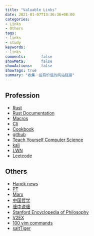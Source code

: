 ```yaml
---
title: "Valuable Links"
date: 2021-01-07T13:36:36+08:00
categories:
- Links
- Others
tags:
- links
- study
keywords:
- links
comments:       false
showMeta:       false
showActions:    false
showTags: true
summary: "收集一些有价值的网站链接"
---
```

<!--more-->

<!--toc-->

## Profession
- [Rust](https://www.rust-lang.org/)
- [Rust Documentation](https://doc.rust-lang.org/nightly/)
- [Macros](https://veykril.github.io/tlborm/introduction.html)
- [Cli](https://rust-cli.github.io/book/index.html)
- [Cookbook](https://rust-lang-nursery.github.io/rust-cookbook/intro.html)
- [github](https://github.com)
- [Teach Yourself Computer Science](https://teachyourselfcs.com/)
- [kali](https://www.kali.org/)
- [LWN](https://lwn.net/)
- [Leetcode](https://leetcode.com/)

## Others
- [Hanck news](https://news.ycombinator.com/)
- [PT](https://program-think.blogspot.com/)
- [Marx](https://www.marxists.org/chinese/index.html)
- [中国哲学](https://ctext.org/zhs)
- [缠中说缠](https://gsysbrj.github.io/index.html)
- [Stanford Encyclopedia of Philosophy](https://plato.stanford.edu/index.html)
- [V2EX](https://www.v2ex.com/)
- [100 vim commands](https://www.ubuntupit.com/100-useful-vim-commands-that-youll-need-every-day/)
- [saltTiger](https://salttiger.com/)
